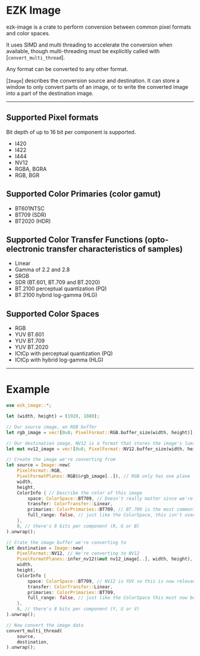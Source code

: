 
# EZK Image

ezk-image is a crate to perform conversion between common pixel formats and color spaces.

It uses SIMD and multi threading to accelerate the conversion when available, though multi-threading must
be explicitly called with [`convert_multi_thread`].

Any format can be converted to any other format.

[`Image`] describes the conversion source and destination. It can store a window to only
convert parts of an image, or to write the converted image into a part of the destination image.

---

## Supported Pixel formats

Bit depth of up to 16 bit per component is supported.

- I420
- I422
- I444
- NV12
- RGBA, BGRA
- RGB, BGR

## Supported Color Primaries (color gamut)

- BT601NTSC
- BT709 (SDR)
- BT2020 (HDR)

## Supported Color Transfer Functions (opto-electronic transfer characteristics of samples)

- Linear
- Gamma of 2.2 and 2.8
- SRGB
- SDR (BT.601, BT.709 and BT.2020)
- BT.2100 perceptual quantization (PQ)
- BT.2100 hybrid log-gamma (HLG)

## Supported Color Spaces

- RGB
- YUV BT.601
- YUV BT.709
- YUV BT.2020
- ICtCp with perceptual quantization (PQ)
- ICtCp with hybrid log-gamma (HLG)

---

# Example

```rust
use ezk_image::*;

let (width, height) = (1920, 1080);

// Our source image, an RGB buffer
let rgb_image = vec![0u8; PixelFormat::RGB.buffer_size(width, height)];

// Our destination image, NV12 is a format that stores the image's luminosity and colors in the YUV space
let mut nv12_image = vec![0u8; PixelFormat::NV12.buffer_size(width, height)];

// Create the image we're converting from
let source = Image::new(
    PixelFormat::RGB,
    PixelFormatPlanes::RGB(&rgb_image[..]), // RGB only has one plane
    width,
    height,
    ColorInfo { // Describe the color of this image
        space: ColorSpace::BT709, // Doesn't really matter since we're not going to use the color.space in RGB images
        transfer: ColorTransfer::Linear,
        primaries: ColorPrimaries::BT709, // BT.709 is the most commonly used color gamut for SDR content
        full_range: false, // just like the ColorSpace, this isn't used in RGB images
    },
    8, // there's 8 bits per component (R, G or B)
).unwrap();

// Crate the image buffer we're converting to
let destination = Image::new(
    PixelFormat::NV12, // We're converting to NV12
    PixelFormatPlanes::infer_nv12(&mut nv12_image[..], width, height), // NV12 has 2 planes, `PixelFormatPlanes` has convenience functions to calculate them from a single buffer
    width,
    height,
    ColorInfo {
        space: ColorSpace::BT709, // NV12 is YUV so this is now relevant
        transfer: ColorTransfer::Linear,
        primaries: ColorPrimaries::BT709,
        full_range: false, // just like the ColorSpace this must now be considered, because the target is YUV
    },
    8, // there's 8 bits per component (Y, U or V)
).unwrap();

// Now convert the image data
convert_multi_thread(
    source,
    destination,
).unwrap();
```
